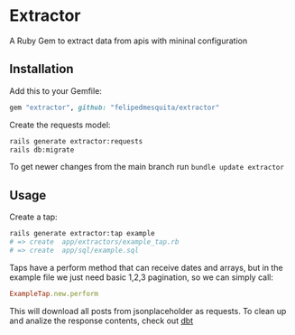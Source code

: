 # Extractor
 A Ruby Gem to extract data from apis with mininal configuration
## Installation
 Add this to your Gemfile:
 ```ruby
gem "extractor", github: "felipedmesquita/extractor"
 ```
Create the requests model:
```bash
rails generate extractor:requests
rails db:migrate
```
To get newer changes from the main branch run `bundle update extractor`

## Usage
Create a tap:
```bash
rails generate extractor:tap example
# => create  app/extractors/example_tap.rb
# => create  app/sql/example.sql
```
Taps have a perform method that can receive dates and arrays, but in the example file we just need basic 1,2,3 pagination, so we can simply call:
```ruby
ExampleTap.new.perform
```
This will download all posts from jsonplaceholder as requests.
To clean up and analize the response contents, check out [dbt](https://github.com/felipedmesquita/dbt)
